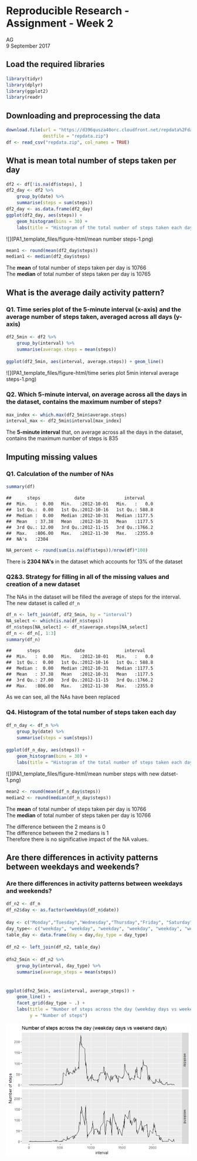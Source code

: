 # Reproducible Research - Assignment - Week 2
AG  
9 September 2017  



## Load the required libraries


```r
library(tidyr)
library(dplyr)
library(ggplot2)
library(readr)
```


## Downloading and preprocessing the data


```r
download.file(url = "https://d396qusza40orc.cloudfront.net/repdata%2Fdata%2Factivity.zip",
              destfile = "repdata.zip")
df <- read_csv("repdata.zip", col_names = TRUE)
```

## What is mean total number of steps taken per day


```r
df2 <- df[!is.na(df$steps), ]
df2_day <- df2 %>%
    group_by(date) %>%
    summarise(steps = sum(steps))
df2_day <- as.data.frame(df2_day)
ggplot(df2_day, aes(steps)) + 
    geom_histogram(bins = 30) +
    labs(title = "Histogram of the total number of steps taken each day")
```

![](PA1_template_files/figure-html/mean number steps-1.png)<!-- -->

```r
mean1 <- round(mean(df2_day$steps))
median1 <- median(df2_day$steps)
```

The **mean** of total number of steps taken per day is 10766  
The **median** of total number of steps taken per day is 10765


## What is the average daily activity pattern?

### Q1. Time series plot of the 5-minute interval (x-axis) and the average number of steps taken, averaged across all days (y-axis)


```r
df2_5min <- df2 %>%
    group_by(interval) %>%
    summarise(average.steps = mean(steps))

ggplot(df2_5min, aes(interval, average.steps)) + geom_line()
```

![](PA1_template_files/figure-html/time series plot 5min interval average steps-1.png)<!-- -->

### Q2. Which 5-minute interval, on average across all the days in the dataset, contains the maximum number of steps?


```r
max_index <- which.max(df2_5min$average.steps)
interval_max <- df2_5min$interval[max_index]
```

The **5-minute interval** that, on average across all the days in the dataset, contains the maximum number of steps is 835


## Imputing missing values

### Q1. Calculation of the number of NAs

```r
summary(df)
```

```
##      steps             date               interval     
##  Min.   :  0.00   Min.   :2012-10-01   Min.   :   0.0  
##  1st Qu.:  0.00   1st Qu.:2012-10-16   1st Qu.: 588.8  
##  Median :  0.00   Median :2012-10-31   Median :1177.5  
##  Mean   : 37.38   Mean   :2012-10-31   Mean   :1177.5  
##  3rd Qu.: 12.00   3rd Qu.:2012-11-15   3rd Qu.:1766.2  
##  Max.   :806.00   Max.   :2012-11-30   Max.   :2355.0  
##  NA's   :2304
```

```r
NA_percent <- round(sum(is.na(df$steps))/nrow(df)*100)
```

There is **2304 NA's** in the dataset which accounts for 13% of the dataset


### Q2&3.  Strategy for filling in all of the missing values and creation of a new dataset

The NAs in the dataset will be filled the average of steps for the interval.  
The new dataset is called `df_n`


```r
df_n <- left_join(df, df2_5min, by = "interval")
NA_select <- which(is.na(df_n$steps))
df_n$steps[NA_select] <- df_n$average.steps[NA_select]
df_n <- df_n[, 1:3]
summary(df_n)
```

```
##      steps             date               interval     
##  Min.   :  0.00   Min.   :2012-10-01   Min.   :   0.0  
##  1st Qu.:  0.00   1st Qu.:2012-10-16   1st Qu.: 588.8  
##  Median :  0.00   Median :2012-10-31   Median :1177.5  
##  Mean   : 37.38   Mean   :2012-10-31   Mean   :1177.5  
##  3rd Qu.: 27.00   3rd Qu.:2012-11-15   3rd Qu.:1766.2  
##  Max.   :806.00   Max.   :2012-11-30   Max.   :2355.0
```

As we can see, all the NAs have been replaced

### Q4. Histogram of the total number of steps taken each day 


```r
df_n_day <- df_n %>%
    group_by(date) %>%
    summarise(steps = sum(steps))

ggplot(df_n_day, aes(steps)) + 
    geom_histogram(bins = 30) +
    labs(title = "Histogram of the total number of steps taken each day")
```

![](PA1_template_files/figure-html/mean number steps with new datset-1.png)<!-- -->

```r
mean2 <- round(mean(df_n_day$steps))
median2 <- round(median(df_n_day$steps))
```


The **mean** of total number of steps taken per day is 10766  
The **median** of total number of steps taken per day is 10766

The difference between the 2 means is 0  
The difference between the 2 medians is 1  
Therefore there is no significative impact of the NA values.

## Are there differences in activity patterns between weekdays and weekends?

### Are there differences in activity patterns between weekdays and weekends?


```r
df_n2 <- df_n
df_n2$day <- as.factor(weekdays(df_n$date))

day <- c("Monday","Tuesday","Wednesday","Thursday","Friday", "Saturday", "Sunday")
day_type<- c("weekday", "weekday", "weekday", "weekday", "weekday", "weekend", "weekend")
table_day <- data.frame(day = day,day_type = day_type)

df_n2 <- left_join(df_n2, table_day)

dfn2_5min <- df_n2 %>%
    group_by(interval, day_type) %>%
    summarise(average_steps = mean(steps))


ggplot(dfn2_5min, aes(interval, average_steps)) + 
    geom_line() + 
    facet_grid(day_type ~ .) +
    labs(title = "Number of steps across the day (weekday days vs weekend days)",
         y = "Number of steps")
```

![](PA1_template_files/figure-html/unnamed-chunk-4-1.png)<!-- -->


